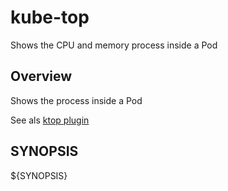 # kube-top

Shows the CPU and memory process inside a Pod

## Overview

Shows the process inside a Pod

See als [ktop plugin](https://github.com/vladimirvivien/ktop)



## SYNOPSIS

${SYNOPSIS}
